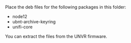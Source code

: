 Place the deb files for the following packages in this folder:
* node12
* ubnt-archive-keyring
* unifi-core

You can extract the files from the UNVR firmware.
